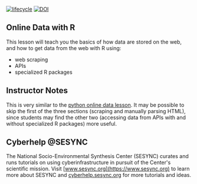 [![lifecycle](https://img.shields.io/badge/lifecycle-beta-blue.svg)](https://github.com/SESYNC-ci/sesync-ci.github.io/blob/master/lesson/lesson-lifecycle.md#beta)
[![DOI](https://zenodo.org/badge/DOI/110.5281/zenodo.5710858.svg)](https://doi.org/110.5281/zenodo.5710858)

## Online Data with R

This lesson will teach you the basics of how data are stored on the web, and how to get data from the web with R using:

- web scraping
- APIs
- specialized R packages

## Instructor Notes

This is very similar to the [python online data lesson](https://cyberhelp.sesync.org/online-data-lesson). It may be possible to skip the first of the three sections (scraping and manually parsing HTML), since students may find the other two (accessing data from APIs with and without specialized R packages) more useful.

## Cyberhelp @SESYNC

The National Socio-Environmental Synthesis Center (SESYNC) curates and runs
tutorials on using cyberinfrastructure in pursuit of the Center's scientific
mission. Visit [www.sesync.org](https://www.sesync.org) to learn more about
SESYNC and [cyberhelp.sesync.org](https://cyberhelp.sesync.org) for more
tutorials and ideas.
